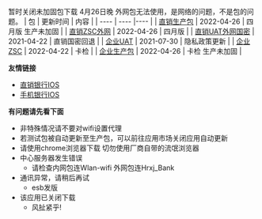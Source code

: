 暂时关闭未加固包下载
4月26日晚 外网包无法使用，是网络的问题，不是包的问题。
|  包   | 更新时间  | 内容  |
|  ----  | ----  |----  |
| [直销生产包](https://www.pgyer.com/dsbank_release)  | 2022-04-26 | 四月版 生产未加固 |
| [直销ZSC外网](https://www.pgyer.com/dsbank_zsc_w)   | 2022-04-26 | 四月版 |
| [直销UAT外网国密](https://www.pgyer.com/dsbank_gm)  | 2021-04-22 | 直销国密回退 |
| [企业UAT](https://www.pgyer.com/qyBank_uat)  | 2021-07-30 | 隐私政策更新 |
| [企业ZSC](https://www.pgyer.com/qyBank_zsc)   | 2022-04-22 | 卡检 |
| [企业生产包](https://www.pgyer.com/qyBank_release)   | 2022-04-26 | 卡检 生产未加固 |

**友情链接**
+ [直销银行IOS](http://d.7short.com/hrxjubank)
+ [手机银行IOS](http://d.7short.com/hrxjpmbank)

**有问题请先看下面**
+ 非特殊情况请不要对wifi设置代理
+ 若测试包被自动更新至生产包，可以前往应用市场关闭应用自动更新
+ 请使用chrome浏览器下载 切勿使用厂商自带的流氓浏览器
+ 中心服务器发生错误
  + 请检查内网包连Wlan-wifi 外网包连Hrxj_Bank
+ 通讯异常，请稍后再试
  + esb发版
+ 该应用已关闭下载
  + 风扯紧乎!

